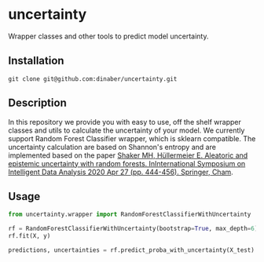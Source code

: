 **uncertainty**
==================
Wrapper classes and other tools to predict model uncertainty. 

## Installation
`git clone git@github.com:dinaber/uncertainty.git`

## Description
In this repository we provide you with easy to use, off the shelf wrapper classes and utils to calculate the uncertainty of your model.
We currently support Random Forest Classifier wrapper, which is sklearn compatible. The uncertainty calculation are based on Shannon's entropy and are implemented based on the paper [Shaker MH, Hüllermeier E. Aleatoric and epistemic uncertainty with random forests. InInternational Symposium on Intelligent Data Analysis 2020 Apr 27 (pp. 444-456). Springer, Cham](https://arxiv.org/pdf/2001.00893.pdf).


## Usage
```python
from uncertainty.wrapper import RandomForestClassifierWithUncertainty

rf = RandomForestClassifierWithUncertainty(bootstrap=True, max_depth=6)
rf.fit(X, y)

predictions, uncertainties = rf.predict_proba_with_uncertainty(X_test)
```
